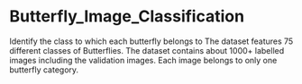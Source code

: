 # Butterfly_Image_Classification
Identify the class to which each butterfly belongs to
The dataset features 75 different classes of Butterflies. The dataset contains about 1000+ labelled images including the validation images. Each image belongs to only one butterfly category.
